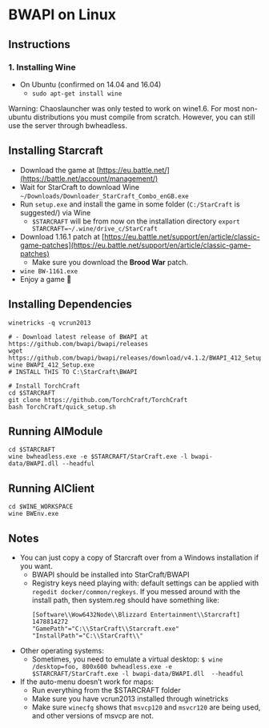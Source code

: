 # BWAPI on Linux

## Instructions
### 1. Installing Wine
- On Ubuntu (confirmed on 14.04 and 16.04)
  -  `sudo apt-get install wine` 

Warning: Chaoslauncher was only tested to work on wine1.6. For most non-ubuntu distributions you must compile from scratch. However, you can still use the server through bwheadless.


## Installing Starcraft

- Download the game
  at [https://eu.battle.net/](https://battle.net/account/management/)
- Wait for StarCraft to download Wine
  `~/Downloads/Downloader_StarCraft_Combo_enGB.exe`
- Run `setup.exe` and install the game in some folder (`C:/StarCraft` is
  suggested/) via Wine
  - `$STARCRAFT` will be from now on the installation directory
    `export STARCRAFT=~/.wine/drive_c/StarCraft`
- Download 1.16.1 patch at
  [https://eu.battle.net/support/en/article/classic-game-patches](https://eu.battle.net/support/en/article/classic-game-patches)
  - Make sure you download the **Brood War** patch.
- `wine BW-1161.exe` 
- Enjoy a game :tada:


## Installing Dependencies

    winetricks -q vcrun2013
    
    # - Download latest release of BWAPI at https://github.com/bwapi/bwapi/releases
    wget https://github.com/bwapi/bwapi/releases/download/v4.1.2/BWAPI_412_Setup.exe
    wine BWAPI_412_Setup.exe
    # INSTALL THIS TO C:\StarCraft\BWAPI
    
    # Install TorchCraft
    cd $STARCRAFT
    git clone https://github.com/TorchCraft/TorchCraft
    bash TorchCraft/quick_setup.sh


## Running AIModule

    cd $STARCRAFT
    wine bwheadless.exe -e $STARCRAFT/StarCraft.exe -l bwapi-data/BWAPI.dll --headful


## Running AIClient

    cd $WINE_WORKSPACE
    wine BWEnv.exe


## Notes

- You can just copy a copy of Starcraft over from a Windows installation if you want.
  - BWAPI should be installed into StarCraft/BWAPI
  - Registry keys need playing with: default settings can be applied with 
    `regedit docker/common/regkeys`. If you messed around with the install path,
    then system.reg should have something like: 
    ```
    [Software\\Wow6432Node\\Blizzard Entertainment\\Starcraft] 1478814272
    "GamePath"="C:\\StarCraft\\Starcraft.exe"
    "InstallPath"="C:\\StarCraft\\"
    ```
- Other operating systems:
  - Sometimes, you need to emulate a virtual desktop: `$ wine /desktop=foo,
  800x600 bwheadless.exe -e $STARCRAFT/StarCraft.exe -l bwapi-data/BWAPI.dll 
  --headful`
- If the auto-menu doesn’t work for maps:
  - Run everything from the $STARCRAFT folder
  - Make sure you have vcrun2013 installed through winetricks
  - Make sure `winecfg` shows that `msvcp120` and `msvcr120` are being used, and other
    versions of msvcp are not.
